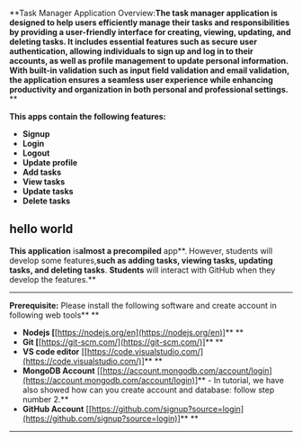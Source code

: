 **Task Manager Application Overview:**The task manager application is designed to help users efficiently manage their tasks and responsibilities by providing a user-friendly interface for creating, viewing, updating, and **deleting** tasks. **It includes essential features such as secure user authentication, allowing individuals to sign up and log in to their accounts, as well as profile management to update personal information.** With built-in validation such as input field validation and email validation, the application ensures a seamless user experience while enhancing productivity and organization in both personal and professional settings.** **

**This apps **contain** the following features:**

* **Signup**
* **Login**
* **Logout**
* **Update profile**
* **Add tasks**
* **View tasks**
* **Update tasks**
* **Delete tasks**

hello world
-----------

**This **app**lication** is**almost **a** precompiled** app**. However, students will develop some features,**such as adding tasks, viewing tasks, updating tasks, and **deleting** tasks**. **Students** will interact with GitHub when they develop the features.**

---

**Prerequisite:** Please install the following software and create account in following web tools** **

* **Nodejs [**[https://nodejs.org/en](https://nodejs.org/en)]** **
* **Git [**[https://git-scm.com/](https://git-scm.com/)]** **
* **VS code editor** [[https://code.visualstudio.com/](https://code.visualstudio.com/)]** **
* **MongoDB Account** [[https://account.mongodb.com/account/login](https://account.mongodb.com/account/login)]** - In tutorial, we have also showed how can you create account and database: follow step number 2.**
* **GitHub Account** [[https://github.com/signup?source=login](https://github.com/signup?source=login)]** **

---
